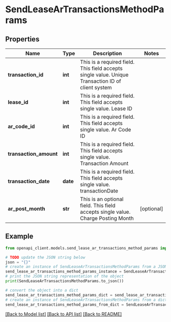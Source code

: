 # SendLeaseArTransactionsMethodParams


## Properties

Name | Type | Description | Notes
------------ | ------------- | ------------- | -------------
**transaction_id** | **int** | This is a required field. This field accepts single value. Unique Transaction ID of client system | 
**lease_id** | **int** | This is a required field. This field accepts single value. Lease ID | 
**ar_code_id** | **int** | This is a required field. This field accepts single value. Ar Code ID | 
**transaction_amount** | **int** | This is a required field. This field accepts single value. Transaction Amount | 
**transaction_date** | **date** | This is a required field. This field accepts single value. transactionDate | 
**ar_post_month** | **str** | This is an optional field. This field accepts single value. Charge Posting Month | [optional] 

## Example

```python
from openapi_client.models.send_lease_ar_transactions_method_params import SendLeaseArTransactionsMethodParams

# TODO update the JSON string below
json = "{}"
# create an instance of SendLeaseArTransactionsMethodParams from a JSON string
send_lease_ar_transactions_method_params_instance = SendLeaseArTransactionsMethodParams.from_json(json)
# print the JSON string representation of the object
print(SendLeaseArTransactionsMethodParams.to_json())

# convert the object into a dict
send_lease_ar_transactions_method_params_dict = send_lease_ar_transactions_method_params_instance.to_dict()
# create an instance of SendLeaseArTransactionsMethodParams from a dict
send_lease_ar_transactions_method_params_from_dict = SendLeaseArTransactionsMethodParams.from_dict(send_lease_ar_transactions_method_params_dict)
```
[[Back to Model list]](../README.md#documentation-for-models) [[Back to API list]](../README.md#documentation-for-api-endpoints) [[Back to README]](../README.md)



